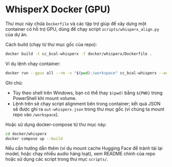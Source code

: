 # WhisperX Docker (GPU)

Thư mục này chứa `Dockerfile` và các tập trợ giúp để xây dựng một container có hỗ trợ GPU, dùng để chạy script `scripts/whisperx_align.py` của dự án.

Cách build (chạy từ thư mục gốc của repo):

```bash
docker build -t cc_bcal-whisperx -f docker/whisperx/Dockerfile .
```

Ví dụ lệnh chạy container:

```bash
docker run --gpus all --rm -v "$(pwd):/workspace" cc_bcal-whisperx --audio /workspace/episodes/1.tam-nhu-mat-ho/audio/voiceover.mp3 --output /workspace/out-whisperx.json
```

Ghi chú:
- Tùy theo shell trên Windows, bạn có thể thay `$(pwd)` bằng `${PWD}` trong PowerShell khi mount volume.
- Lệnh trên sẽ chạy script alignment bên trong container; kết quả JSON sẽ được ghi ra `out-whisperx.json` trong thư mục gốc (vì chúng ta mount repo vào `/workspace`).

Hoặc sử dụng docker-compose từ thư mục này:

```bash
cd docker/whisperx
docker compose up --build
```

Nếu cần hướng dẫn thêm (ví dụ mount cache Hugging Face để tránh tải lại model, hoặc chạy nhiều audio hàng loạt), xem README chính của repo hoặc sử dụng các script trong thư mục `scripts/`.
